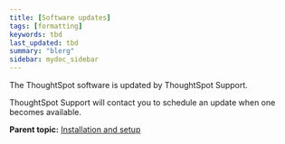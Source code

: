 ```yaml
---
title: [Software updates]
tags: [formatting]
keywords: tbd
last_updated: tbd
summary: "blerg"
sidebar: mydoc_sidebar
---
```

The ThoughtSpot software is updated by ThoughtSpot Support.

ThoughtSpot Support will contact you to schedule an update when one becomes available.

**Parent topic:** [Installation and setup](../../admin/setup/intro.html)
